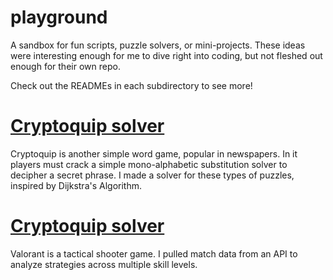 # playground
A sandbox for fun scripts, puzzle solvers, or mini-projects. These ideas were interesting enough for me to dive right into coding, but not fleshed out enough for their own repo. 

Check out the READMEs in each subdirectory to see more!



# [Cryptoquip solver](cryptoquip/README.md)
Cryptoquip is another simple word game, popular in newspapers. In it players must crack a simple mono-alphabetic substitution solver to decipher a secret phrase. I made a solver for these types of puzzles, inspired by Dijkstra's Algorithm. 


# [Cryptoquip solver](valorant-data/README.md)
Valorant is a tactical shooter game. I pulled match data from an API to analyze strategies across multiple skill levels. 
